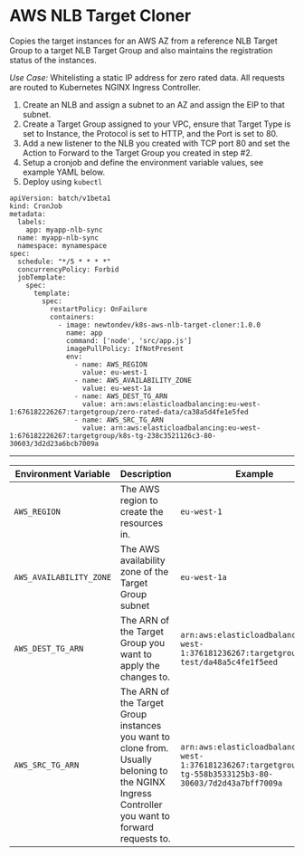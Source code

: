 # AWS NLB Target Cloner

Copies the target instances for an AWS AZ from a reference NLB Target Group to a target NLB Target Group and also maintains the registration status of the instances.

*Use Case:* Whitelisting a static IP address for zero rated data. All requests are routed to Kubernetes NGINX Ingress Controller.

1. Create an NLB and assign a subnet to an AZ and assign the EIP to that subnet.
2. Create a Target Group assigned to your VPC, ensure that Target Type is set to Instance, the Protocol is set to HTTP, and the Port is set to 80.
3. Add a new listener to the NLB you created with TCP port 80 and set the Action to Forward to the Target Group you created in step #2.
4. Setup a cronjob and define the environment variable values, see example YAML below.
5. Deploy using `kubectl`

```
apiVersion: batch/v1beta1
kind: CronJob
metadata:
  labels:
    app: myapp-nlb-sync
  name: myapp-nlb-sync
  namespace: mynamespace
spec:
  schedule: "*/5 * * * *"
  concurrencyPolicy: Forbid
  jobTemplate:
    spec:
      template:
        spec:
          restartPolicy: OnFailure
          containers:
            - image: newtondev/k8s-aws-nlb-target-cloner:1.0.0
              name: app
              command: ['node', 'src/app.js']
              imagePullPolicy: IfNotPresent
              env:
                - name: AWS_REGION
                  value: eu-west-1
                - name: AWS_AVAILABILITY_ZONE
                  value: eu-west-1a
                - name: AWS_DEST_TG_ARN
                  value: arn:aws:elasticloadbalancing:eu-west-1:676182226267:targetgroup/zero-rated-data/ca38a5d4fe1e5fed
                - name: AWS_SRC_TG_ARN
                  value: arn:aws:elasticloadbalancing:eu-west-1:676182226267:targetgroup/k8s-tg-238c3521126c3-80-30603/3d2d23a6bcb7009a
```
---
| Environment Variable | Description | Example |
| --- | --- | ---|
| `AWS_REGION` | The AWS region to create the resources in. | `eu-west-1` |
| `AWS_AVAILABILITY_ZONE` | The AWS availability zone of the Target Group subnet | `eu-west-1a` |
| `AWS_DEST_TG_ARN` | The ARN of the Target Group you want to apply the changes to. | `arn:aws:elasticloadbalancing:eu-west-1:376181236267:targetgroup/mcm-test/da48a5c4fe1f5eed` |
| `AWS_SRC_TG_ARN` | The ARN of the Target Group instances you want to clone from. Usually beloning to the NGINX Ingress Controller you want to forward requests to. | `arn:aws:elasticloadbalancing:eu-west-1:376181236267:targetgroup/k8s-tg-558b3533125b3-80-30603/7d2d43a7bff7009a` |